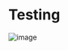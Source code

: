 # Testing

![image](https://2533-213-57-222-83.eu.ngrok.io/assets/images/colors/red-color-solid-background-1920x1080.png)